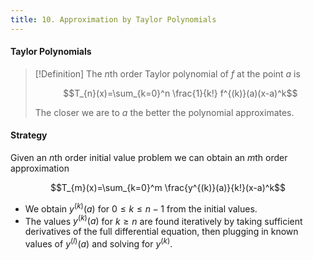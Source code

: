 ```yaml
---
title: 10. Approximation by Taylor Polynomials
---
```


#### Taylor Polynomials
>[!Definition]
>The *n*th order Taylor polynomial of $f$ at the point $a$ is
>
>$$T_{n}(x)=\sum_{k=0}^n \frac{1}{k!} f^{(k)}(a)(x-a)^k$$
>
>The closer we are to $a$ the better the polynomial approximates.

#### Strategy
Given an *n*th order initial value problem we can obtain an *m*th order approximation

$$T_{m}(x)=\sum_{k=0}^m \frac{y^{(k)}(a)}{k!}(x-a)^k$$

- We obtain $y^{(k)}(a)$ for $0\leq k\leq n-1$ from the initial values.
- The values $y^{(k)}(a)$ for $k\geq n$ are found iteratively by taking sufficient derivatives of the full differential equation, then plugging in known values of $y^{(l)}(a)$ and solving for $y^{(k)}$.
